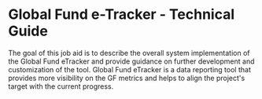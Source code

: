 # Global Fund e-Tracker - Technical Guide

The goal of this job aid is to describe the overall system implementation of the Global Fund eTracker and provide guidance on further development and customization of the tool. Global Fund eTracker is a data reporting tool that provides more visibility on the GF metrics and helps to align the project's target with the current progress.
